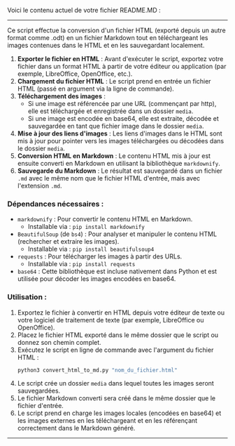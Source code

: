 Voici le contenu actuel de votre fichier README.MD :

---

Ce script effectue la conversion d'un fichier HTML (exporté depuis un autre format comme .odt) en un fichier Markdown tout en téléchargeant les images contenues dans le HTML et en les sauvegardant localement.

1. **Exporter le fichier en HTML** : Avant d'exécuter le script, exportez votre fichier dans un format HTML à partir de votre éditeur ou application (par exemple, LibreOffice, OpenOffice, etc.).
2. **Chargement du fichier HTML** : Le script prend en entrée un fichier HTML (passé en argument via la ligne de commande).
3. **Téléchargement des images** :
   - Si une image est référencée par une URL (commençant par http), elle est téléchargée et enregistrée dans un dossier `media`.
   - Si une image est encodée en base64, elle est extraite, décodée et sauvegardée en tant que fichier image dans le dossier `media`.
4. **Mise à jour des liens d'images** : Les liens d'images dans le HTML sont mis à jour pour pointer vers les images téléchargées ou décodées dans le dossier `media`.
5. **Conversion HTML en Markdown** : Le contenu HTML mis à jour est ensuite converti en Markdown en utilisant la bibliothèque `markdownify`.
6. **Sauvegarde du Markdown** : Le résultat est sauvegardé dans un fichier `.md` avec le même nom que le fichier HTML d'entrée, mais avec l'extension `.md`.

### Dépendances nécessaires :
- `markdownify` : Pour convertir le contenu HTML en Markdown.
  - Installable via : `pip install markdownify`
- `BeautifulSoup` (de `bs4`) : Pour analyser et manipuler le contenu HTML (rechercher et extraire les images).
  - Installable via : `pip install beautifulsoup4`
- `requests` : Pour télécharger les images à partir des URLs.
  - Installable via : `pip install requests`
- `base64` : Cette bibliothèque est incluse nativement dans Python et est utilisée pour décoder les images encodées en base64.

### Utilisation :
1. Exportez le fichier à convertir en HTML depuis votre éditeur de texte ou votre logiciel de traitement de texte (par exemple, LibreOffice ou OpenOffice).
2. Placez le fichier HTML exporté dans le même dossier que le script ou donnez son chemin complet.
3. Exécutez le script en ligne de commande avec l'argument du fichier HTML :
   ```bash
   python3 convert_html_to_md.py "nom_du_fichier.html"
   ```
4. Le script crée un dossier `media` dans lequel toutes les images seront sauvegardées.
5. Le fichier Markdown converti sera créé dans le même dossier que le fichier d'entrée.
6. Le script prend en charge les images locales (encodées en base64) et les images externes en les téléchargeant et en les référençant correctement dans le Markdown généré.

---
